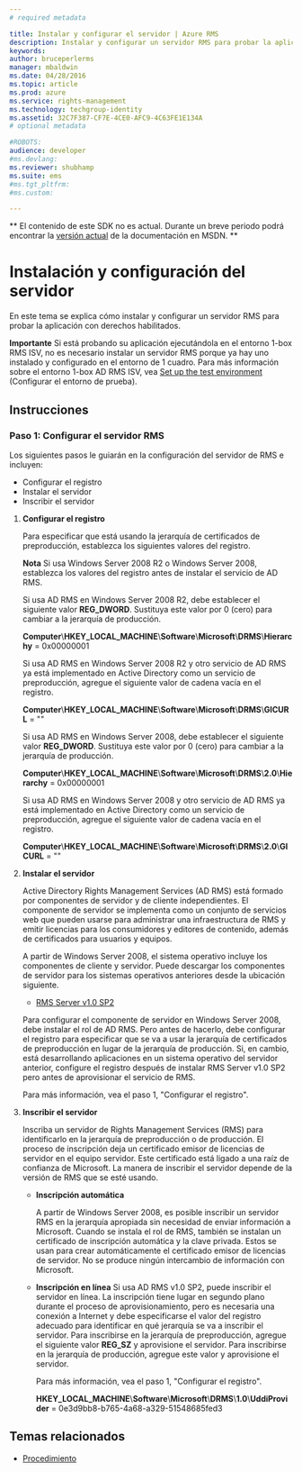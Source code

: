 ```yaml
---
# required metadata

title: Instalar y configurar el servidor | Azure RMS
description: Instalar y configurar un servidor RMS para probar la aplicación con derechos habilitados.
keywords:
author: bruceperlerms
manager: mbaldwin
ms.date: 04/28/2016
ms.topic: article
ms.prod: azure
ms.service: rights-management
ms.technology: techgroup-identity
ms.assetid: 32C7F387-CF7E-4CE0-AFC9-4C63FE1E134A
# optional metadata

#ROBOTS:
audience: developer
#ms.devlang:
ms.reviewer: shubhamp
ms.suite: ems
#ms.tgt_pltfrm:
#ms.custom:

---
```

** El contenido de este SDK no es actual. Durante un breve periodo podrá encontrar la [versión actual](https://msdn.microsoft.com/library/windows/desktop/hh535290(v=vs.85).aspx) de la documentación en MSDN. **
# Instalación y configuración del servidor

En este tema se explica cómo instalar y configurar un servidor RMS para probar la aplicación con derechos habilitados.

**Importante**  Si está probando su aplicación ejecutándola en el entorno 1-box RMS ISV, no es necesario instalar un servidor RMS porque ya hay uno instalado y configurado en el entorno de 1 cuadro.
Para más información sobre el entorno 1-box AD RMS ISV, vea [Set up the test environment](how-to-set-up-your-test-environment.md) (Configurar el entorno de prueba).

 

## Instrucciones

### Paso 1: Configurar el servidor RMS

Los siguientes pasos le guiarán en la configuración del servidor de RMS e incluyen:

-   Configurar el registro
-   Instalar el servidor
-   Inscribir el servidor

1.  **Configurar el registro**

    Para especificar que está usando la jerarquía de certificados de preproducción, establezca los siguientes valores del registro.

    **Nota**  Si usa Windows Server 2008 R2 o Windows Server 2008, establezca los valores del registro antes de instalar el servicio de AD RMS.

    Si usa AD RMS en Windows Server 2008 R2, debe establecer el siguiente valor **REG\_DWORD**. Sustituya este valor por 0 (cero) para cambiar a la jerarquía de producción.

    **Computer**\\**HKEY\_LOCAL\_MACHINE**\\**Software**\\**Microsoft**\\**DRMS**\\**Hierarchy** = 0x00000001

    Si usa AD RMS en Windows Server 2008 R2 y otro servicio de AD RMS ya está implementado en Active Directory como un servicio de preproducción, agregue el siguiente valor de cadena vacía en el registro.

    **Computer**\\**HKEY\_LOCAL\_MACHINE**\\**Software**\\**Microsoft**\\**DRMS**\\**GICURL** = ""

    Si usa AD RMS en Windows Server 2008, debe establecer el siguiente valor **REG\_DWORD**. Sustituya este valor por 0 (cero) para cambiar a la jerarquía de producción.

    **Computer**\\**HKEY\_LOCAL\_MACHINE**\\**Software**\\**Microsoft**\\**DRMS**\\**2.0**\\**Hierarchy** = 0x00000001

    Si usa AD RMS en Windows Server 2008 y otro servicio de AD RMS ya está implementado en Active Directory como un servicio de preproducción, agregue el siguiente valor de cadena vacía en el registro.

    **Computer**\\**HKEY\_LOCAL\_MACHINE**\\**Software**\\**Microsoft**\\**DRMS**\\**2.0**\\**GICURL** = ""

2.  **Instalar el servidor**

    Active Directory Rights Management Services (AD RMS) está formado por componentes de servidor y de cliente independientes. El componente de servidor se implementa como un conjunto de servicios web que pueden usarse para administrar una infraestructura de RMS y emitir licencias para los consumidores y editores de contenido, además de certificados para usuarios y equipos.

    A partir de Windows Server 2008, el sistema operativo incluye los componentes de cliente y servidor. Puede descargar los componentes de servidor para los sistemas operativos anteriores desde la ubicación siguiente.

    -   [RMS Server v1.0 SP2](http://go.microsoft.com/fwlink/p/?linkid=73722)

    Para configurar el componente de servidor en Windows Server 2008, debe instalar el rol de AD RMS. Pero antes de hacerlo, debe configurar el registro para especificar que se va a usar la jerarquía de certificados de preproducción en lugar de la jerarquía de producción. Si, en cambio, está desarrollando aplicaciones en un sistema operativo del servidor anterior, configure el registro después de instalar RMS Server v1.0 SP2 pero antes de aprovisionar el servicio de RMS.

    Para más información, vea el paso 1, "Configurar el registro".

3.  **Inscribir el servidor**

    Inscriba un servidor de Rights Management Services (RMS) para identificarlo en la jerarquía de preproducción o de producción. El proceso de inscripción deja un certificado emisor de licencias de servidor en el equipo servidor. Este certificado está ligado a una raíz de confianza de Microsoft. La manera de inscribir el servidor depende de la versión de RMS que se esté usando.

    -   **Inscripción automática**

        A partir de Windows Server 2008, es posible inscribir un servidor RMS en la jerarquía apropiada sin necesidad de enviar información a Microsoft. Cuando se instala el rol de RMS, también se instalan un certificado de inscripción automática y la clave privada. Estos se usan para crear automáticamente el certificado emisor de licencias de servidor. No se produce ningún intercambio de información con Microsoft.

    -   **Inscripción en línea** Si usa AD RMS v1.0 SP2, puede inscribir el servidor en línea. La inscripción tiene lugar en segundo plano durante el proceso de aprovisionamiento, pero es necesaria una conexión a Internet y debe especificarse el valor del registro adecuado para identificar en qué jerarquía se va a inscribir el servidor. Para inscribirse en la jerarquía de preproducción, agregue el siguiente valor **REG\_SZ** y aprovisione el servidor. Para inscribirse en la jerarquía de producción, agregue este valor y aprovisione el servidor.

        Para más información, vea el paso 1, "Configurar el registro".

        **HKEY\_LOCAL\_MACHINE**\\**Software**\\**Microsoft**\\**DRMS**\\**1.0**\\**UddiProvider** = 0e3d9bb8-b765-4a68-a329-51548685fed3

## Temas relacionados

* [Procedimiento](how-to-use-msipc.md)
 

 





<!--HONumber=Jun16_HO1-->


